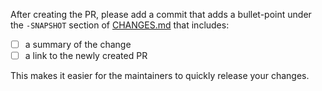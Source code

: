 After creating the PR, please add a commit that adds a bullet-point under the `-SNAPSHOT` section of [CHANGES.md](https://github.com/diffplug/image-grinder/blob/master/CHANGES.md) that includes:

- [ ] a summary of the change
- [ ] a link to the newly created PR

This makes it easier for the maintainers to quickly release your changes.
